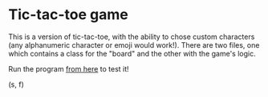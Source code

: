 # Tic-tac-toe game

This is a version of tic-tac-toe, with the ability to chose custom characters (any alphanumeric character or emoji would work!). There are two files, one which contains a class for the "board" and the other with the game's logic.

Run the program [from here](https://replit.com/@chartb/day83program) to test it!

(s, f)
